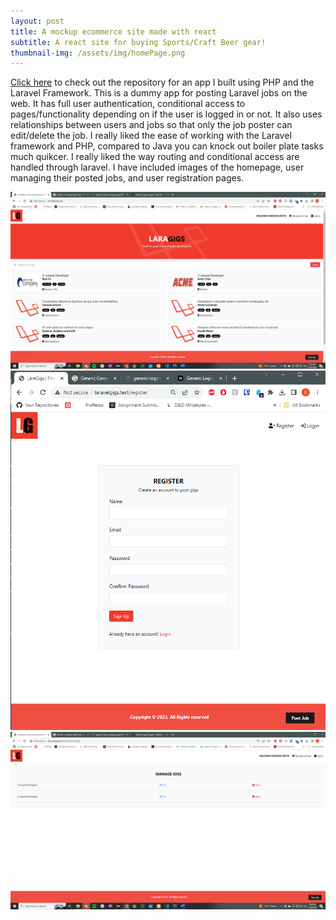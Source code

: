 ```yaml
---
layout: post
title: A mockup ecommerce site made with react
subtitle: A react site for buying Sports/Craft Beer gear!
thumbnail-img: /assets/img/homePage.png
---
```


[Click here](https://github.com/BHammock33/laravelgigs) to check out the repository for an app I built using PHP and the Laravel Framework. This is a dummy app for posting Laravel jobs on the web. It has full user authentication, conditional access to pages/functionality depending on if the user is logged in or not. It also uses relationships between users and jobs so that only the job poster can edit/delete the job. I really liked the ease of working with the Laravel framework and PHP, compared to Java you can knock out boiler plate tasks much quikcer. I really liked the way routing and conditional access are handled through laravel. I have included images of the homepage, user managing their posted jobs, and user registration pages. 

![Home](/assets/img/homePage.png)
![Register](/assets/img/registerPage.png)
![Manage](/assets/img/managePage.png)

